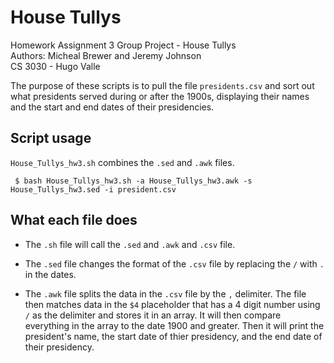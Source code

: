 # House Tullys

Homework Assignment 3 Group Project - House Tullys  
Authors: Micheal Brewer and Jeremy Johnson  
CS 3030 - Hugo Valle

The purpose of these scripts is to pull the file `presidents.csv` and sort out what presidents served during or after the 1900s, displaying their names and the start and end dates of their presidencies. 

## Script usage

`House_Tullys_hw3.sh` combines the `.sed` and `.awk` files.

     $ bash House_Tullys_hw3.sh -a House_Tullys_hw3.awk -s House_Tullys_hw3.sed -i president.csv

## What each file does

- The `.sh` file will call the `.sed` and `.awk` and `.csv` file. 

- The `.sed` file changes the format of the `.csv` file by replacing the `/` with `.` in the dates. 

- The `.awk` file splits the data in the `.csv` file by the `,` delimiter.
  The file then matches data in the `$4` placeholder that has a 4 digit number using `/` as the delimiter and stores it in an array.
  It will then compare everything in the array to the date 1900 and greater. Then it will print the president's name, the start date of thier presidency, and the end date of their presidency. 

